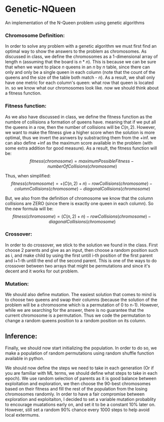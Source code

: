 # Genetic-NQueen
An implementation of the N-Queen problem using genetic algorithms

### Chromosome Definition:
In order to solve any problem with a genetic algorithm we must first find an optimal way to show the answers to the problem as chromosomes.
As discussed in class, we define the chromosomes as a $1$-dimensional array of length n (assuming that the board is $n*n$). This is because we can be sure that when we want to place $n$ queens in an $n$ by $n$ table, since there can only and only be a single queen in each column (note that the count of the queens and the size of the table both match - $n$). As a result, we shall only have one metric for each column's queen: what row that queen is located in.
so we know what our chromosomes look like. now we should think about a fitness function.

### Fitness function:
As we also have discussed in class, we define the fitness function as the numbre of collisions a formation of queens have. meaning that if we put all the queens in a row, then the number of collisions will be $C(n, 2)$. However, we want to make the fitness give a higher score when the solution is more optimal, thus we invert the asnwers by substracting them from the +inf. we can also define +inf as the maximum score available in the problem (with some extra addition for good measure).
As a result, the fitness function will be:
$$fitness(chromosome) = maximumPossibleFitness - number Of Collisions (chromosome)$$

Thus, when simplified:
$$fitness(chromosome) = + (C(n, 2) + n) - row Collisions (chromosome) - column Collisions (chromosome) - diagonal Collisions (chromosome)$$

But, we also from the definition of chromosome we know that the column collisions are ZERO (since there is exactly one queen in each column). So the new formula will be:
$$fitness(chromosome) = (C(n, 2) + n) - row Collisions (chromosome) - diagonal Collisions (chromosome)$$

### Crossover:

In order to do crossover, we stick to the solution we found in the class. First choose 2 parents and give as an input, then choose a random position such as i, and make child by using the first untill i-th position of the first parent and i+1-th untill the end of the second parent.
This is one of the ways to do crossover between two arrays that might be permutations and since it's decent and it works for out problem.

### Mutation:
We should also define mutation. The easiest solution that comes to mind is to choose two queens and swap their columns (because the solution of the problem will be a chromosome which is a permutation of 0 to n-1). However, while we are searching for the answer, there is no guarantee that the current chromosome is a permutation. Thus we code the permutation to change a random queens position to a random position on its column.

## Inference:
Finally, we should now start initializing the population. In order to do so, we make a population of random permutations using random shuffle function available in python.

We should now define the steps we need to take in each generation (Or if you are familiar with ML terms, we should define what steps to take in each epoch). We use random selection of parents as it is good balance between exploitation and exploration, we then choose the 90-best chromosomes based on their fitness and fill the rest of the population from the losing chromosomes randomly.
In order to have a fair compromise between exploration and exploitaiton, I decided to set a variable mutation probablity to encourage muatations early on, and set it to be a constant 10% later on. However, still set a random 90% chance every 1000 steps to help avoid local extermums.

